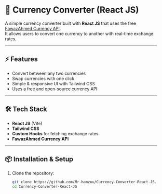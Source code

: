 # 💱 Currency Converter (React JS)

A simple currency converter built with **React JS** that uses the free [FawazAhmed Currency API](https://github.com/fawazahmed0/exchange-api).  
It allows users to convert one currency to another with real-time exchange rates.

---

## ⚡ Features
- Convert between any two currencies
- Swap currencies with one click
- Simple & responsive UI with Tailwind CSS
- Uses a free and open-source currency API

---

## 🛠️ Tech Stack
- **React JS** (Vite)
- **Tailwind CSS**
- **Custom Hooks** for fetching exchange rates
- **FawazAhmed Currency API**

---

## 📦 Installation & Setup
1. Clone the repository:
   ```bash
   git clone https://github.com/Mr-hamzuu/Currency-Converter-React-JS.git
   cd Currency-Converter-React-JS
